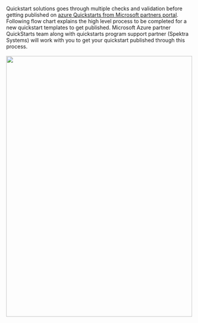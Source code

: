 <br>
Quickstart solutions goes through multiple checks and validation before getting published on <a href="https://partnerquickstarts.azurewebsites.net/#/welcome"> azure Quickstarts from Microsoft partners portal</a>.  <br/>
Following flow chart explains the high level process to be completed for a new quickstart templates to get published.  
Microsoft Azure partner QuickStarts team along with quickstarts program support partner (Spektra Systems) will work with you to get your quickstart published through this process.
<br><br>
<img src="Images/Images/1.png" height="700" width="500">
 
